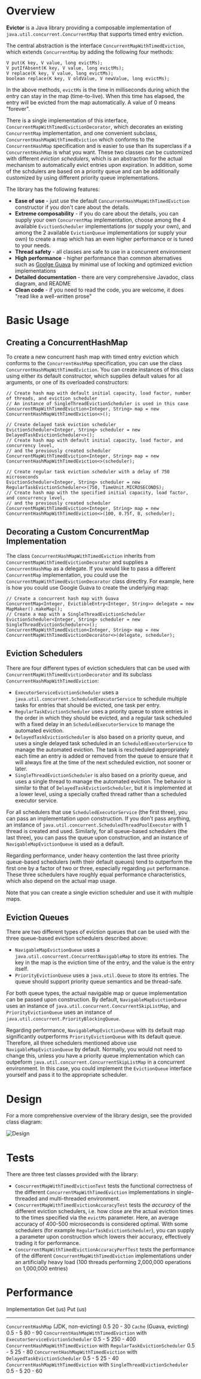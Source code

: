 Overview
========

**Evictor** is a Java library providing a composable implementation of `java.util.concurrent.ConcurrentMap` that supports timed entry eviction. 

The central abstraction is the interface `ConcurrentMapWithTimedEviction`, which extends `ConcurrentMap` by adding the following four methods:

```
V put(K key, V value, long evictMs);
V putIfAbsent(K key, V value, long evictMs);
V replace(K key, V value, long evictMs);
boolean replace(K key, V oldValue, V newValue, long evictMs);
```

In the above methods, `evictMs` is the time in milliseconds during which the entry can stay in the map (time-to-live). When this time has elapsed, the entry will be evicted from the map automatically. A value of 0 means "forever".

There is a single implementation of this interface, `ConcurrentMapWithTimedEvictionDecorator`, which decorates an existing `ConcurrentMap` implementation, and one convenient subclass, `ConcurrentHashMapWithTimedEviction` which conforms to the `ConcurrentHashMap` specification and is easier to use than its superclass if a `ConcurrentHashMap` is what you want. These two classes can be customized with different *eviction schedulers*, which is an abstraction for the actual mechanism to automatically evict entries upon expiration. In addition, some of the schdulers are based on a priority queue and can be additionally customized by using different priority queue implementations.

The library has the following features:

+ **Ease of use** - just use the default `ConcurrentHashMapWithTimedEviction` constructor if you don't care about the details.
+ **Extreme composability** - if you do care about the details, you can supply your own `ConcurrentMap` implementation, choose among the 4 available `EvictionScheduler` implementations (or supply your own), and among the 2 available `EvictionQueue` implementations (or supply your own) to create a map which has an even higher performance or is tuned to your needs.
+ **Thread safety** - all classes are safe to use in a concurrent environment
+ **High performance** - higher performance than common alternatives such as [Goolge Guava](http://code.google.com/p/guava-libraries/) by minimal use of locking and optimized eviction implementations
+ **Detailed documentation** - there are very comprehensive Javadoc, class diagram, and README
+ **Clean code** - if you need to read the code, you are welcome, it does "read like a well-written prose"

Basic Usage
===========

Creating a ConcurrentHashMap
----------------------------

To create a new concurrent hash map with timed entry eviction which conforms to the `ConcurrentHashMap` specification, you can use the class `ConcurrentHashMapWithTimedEviction`. You can create instances of this class using either its default constructor, which supplies default values for all arguments, or one of its overloaded constructors:

```
// Create hash map with default initial capacity, load factor, number of threads, and eviction scheduler
// An instance of SingleThreadEvictionScheduler is used in this case
ConcurrentMapWithTimedEviction<Integer, String> map = new ConcurrentHashMapWithTimedEviction<>();

// Create delayed task eviction scheduler
EvictionScheduler<Integer, String> scheduler = new DelayedTaskEvictionScheduler<>();
// Create hash map with default initial capacity, load factor, and concurrency level, 
// and the previously created scheduler
ConcurrentMapWithTimedEviction<Integer, String> map = new ConcurrentHashMapWithTimedEviction<>(scheduler);

// Create regular task eviction scheduler with a delay of 750 microseconds
EvictionScheduler<Integer, String> scheduler = new RegularTaskEvictionScheduler<>(750, TimeUnit.MICROSECONDS);
// Create hash map with the specified initial capacity, load factor, and concurrency level, 
// and the previously created scheduler
ConcurrentMapWithTimedEviction<Integer, String> map = new ConcurrentHashMapWithTimedEviction<>(100, 0.75f, 8, scheduler);
```

Decorating a Custom ConcurrentMap Implementation
------------------------------------------------

The class `ConcurrentHashMapWithTimedEviction` inherits from `ConcurrentMapWithTimedEvictionDecorator` and supplies a `ConcurrentHashMap` as a delegate. If you would like to pass a different `ConcurrentMap` implementation, you could use the `ConcurrentMapWithTimedEvictionDecorator` class directlry. For example, here is how you could use Google Guava to create the underlying map:

```
// Create a concurrent hash map with Guava
ConcurrentMap<Integer, EvictibleEntry<Integer, String>> delegate = new MapMaker().makeMap();
// Create a map with a SingleThreadEvictionScheduler
EvictionScheduler<Integer, String> scheduler = new SingleThreadEvictionScheduler<>();
ConcurrentMapWithTimedEviction<Integer, String> map = new ConcurrentMapWithTimedEvictionDecorator<>(delegate, scheduler);
```

Eviction Schedulers
-------------------

There are four different types of eviction schedulers that can be used with `ConcurrentMapWithTimedEvictionDecorator` and its subclass `ConcurrentHashMapWithTimedEviction`: 

+ `ExecutorServiceEvictionScheduler` uses a `java.util.concurrent.ScheduledExecutorService` to schedule multiple tasks for entries that should be evicted, one task per entry.
+ `RegularTaskEvictionScheduler` uses a priority queue to store entries in the order in which they should be evicted, and a regular task scheduled with a fixed delay in an `ScheduledExecutorService` to manage the automated eviction.
+ `DelayedTaskEvictionScheduler` is also based on a priority queue, and uses a single delayed task scheduled in an `ScheduledExecutorService` to manage the  automated eviction. The task is rescheduled appropriately each time an entry is added or removed from the queue to ensure that it will always fire at the time of the next scheduled eviction, not sooner or later.
+ `SingleThreadEvictionScheduler` is also based on a priority queue, and uses a single thread to manage the automated eviction. The behavior is similar to that of `DelayedTaskEvictionScheduler`, but it is implemented at a lower level, using a specially crafted thread rather than a scheduled executor service.

For all schedulers that use `ScheduledExecutorService` (the first three), you can pass an implementation upon construction. If you don't pass anything, an instance of `java.util.concurrent.ScheduledThreadPoolExecutor` with 1 thread is created and used. Similarly, for all queue-based schedulers (the last three), you can pass the queue upon construction, and an instance of `NavigableMapEvictionQueue` is used as a default.

Regarding performance, under heavy contention the last three priority queue-based schedulers (with their default queues) tend to outperform the first one by a factor of two or three, especially regarding `put` performance. These three schedulers have roughly equal performance characteristics, which also depend on the actual map usage.

Note that you can create a single eviction scheduler and use it with multiple maps.

Eviction Queues
---------------

There are two different types of eviction queues that can be used with the three queue-based eviction schedulers described above:

+ `NavigableMapEvictionQueue` uses a `java.util.concurrent.ConcurrentNavigableMap` to store its entries. The key in the map is the eviction time of the entry, and the value is the entry itself.
+ `PriorityEvictionQueue` uses a `java.util.Queue` to store its entries. The queue should support priority queue semantics and be thread-safe.

For both queue types, the actual navigable map or queue implementation can be passed upon construction. By default, `NavigableMapEvictionQueue` uses an instance of `java.util.concurrent.ConcurrentSkipListMap`, and `PriorityEvictionQueue` uses an instance of `java.util.concurrent.PriorityBlockingQueue`.

Regarding performance, `NavigableMapEvictionQueue` with its default map significantly outperforms `PriorityEvictionQueue` with its default queue. Therefore, all three schedulers mentioned above use `NavigableMapEvictionQueue` by default. Normally, you would not need to change this, unless you have a priority queue implementation which can outpeform `java.util.concurrent.ConcurrentSkipListMap` in a concurrent environment. In this case, you could implement the `EvictionQueue` interface yourself and pass it to the appropriate scheduler.

Design
======

For a more comprehensive overview of the library design, see the provided class diagram:

![Design](design/design.png)

Tests
=====

There are three test classes provided with the library:

+ `ConcurrentMapWithTimedEvictionTest` tests the functional correctness of the different `ConcurrentMapWithTimedEviction` implementations in single-threaded and multi-threaded environment.
+ `ConcurrentMapWithTimedEvictionAccuracyTest` tests the *accuracy* of the different eviction schedulers, i.e. how close are the actual eviction times to the times specified via the `evictMs` parameter. Here, an average accuracy of 400-500 microseconds is considered optimal. With some schedulers (for example `RegularTaskEvictionScheduler`), you can supply a parameter upon construction which lowers their accuracy, effectively trading it for performance.
+ `ConcurrentMapWithTimedEvictionAccuracyPerfTest` tests the performance of the different `ConcurrentMapWithTimedEviction` implementations under an artificially heavy load (100 threads performing 2,000,000 operations on 1,000,000 entries)

Performance
===========

Implementation                                                                Get (us)   Put (us) 
---------------------------------------------------------------------------- --------- ---------- 
`ConcurrentHashMap` (JDK, non-evicting)                                           0.5     20 - 30 
`Cache` (Guava, evicting)                                                     0.5 - 5     80 - 90 
`ConcurrentHashMapWithTimedEviction` with `ExecutorServiceEvictionScheduler`  0.5 - 5   250 - 400 
`ConcurrentHashMapWithTimedEviction` with `RegularTaskEvictionScheduler`      0.5 - 5     25 - 80 
`ConcurrentHashMapWithTimedEviction` with `DelayedTaskEvictionScheduler`      0.5 - 5     25 - 40 
`ConcurrentHashMapWithTimedEviction` with `SingleThreadEvictionScheduler`     0.5 - 5     20 - 60 



